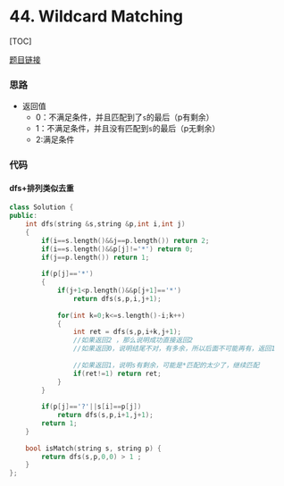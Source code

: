 # 44. Wildcard Matching
[TOC]

[题目链接](https://leetcode.com/problems/combination-sum-ii/)

### 思路
* 返回值
    * 0：不满足条件，并且匹配到了`s`的最后（p有剩余）
    * 1：不满足条件，并且没有匹配到`s`的最后（p无剩余）
    * 2:满足条件

### 代码

#### dfs+排列类似去重

```cpp
class Solution {
public:
    int dfs(string &s,string &p,int i,int j)
    {
        if(i==s.length()&&j==p.length()) return 2;
        if(i==s.length()&&p[j]!='*') return 0;
        if(j==p.length()) return 1;
        
        if(p[j]=='*')
        {
            if(j+1<p.length()&&p[j+1]=='*')
                return dfs(s,p,i,j+1);
            
            for(int k=0;k<=s.length()-i;k++)
            {
                int ret = dfs(s,p,i+k,j+1);
                //如果返回2 ，那么说明成功直接返回2
                //如果返回0，说明结尾不对，有多余，所以后面不可能再有，返回1
                
                //如果返回1，说明s有剩余，可能是*匹配的太少了，继续匹配
                if(ret!=1) return ret;
            }
        }
        
        if(p[j]=='?'||s[i]==p[j])
            return dfs(s,p,i+1,j+1);
        return 1;
    }
    
    bool isMatch(string s, string p) {
        return dfs(s,p,0,0) > 1 ;
    }
};
```

